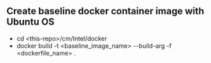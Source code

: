 ## Create baseline docker container image with Ubuntu OS
- cd \<this-repo>/cm/Intel/docker
- docker build -t <baseline_image_name> --build-arg <Proxy> -f <dockerfile_name> .
